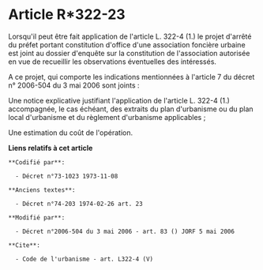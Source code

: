 # Article R*322-23

Lorsqu'il peut être fait application de l'article L. 322-4 (1.) le projet d'arrêté du préfet portant constitution d'office
d'une association foncière urbaine est joint au dossier d'enquête sur la constitution de l'association autorisée en vue de
recueillir les observations éventuelles des intéressés. 

A ce projet, qui comporte les indications mentionnées à l'article 7 du décret n° 2006-504 du 3 mai 2006 sont joints : 

Une notice explicative justifiant l'application de l'article L. 322-4 (1.) accompagnée, le cas échéant, des extraits du plan
d'urbanisme ou du plan local d'urbanisme et du règlement d'urbanisme applicables ; 

Une estimation du coût de l'opération.

**Liens relatifs à cet article**

	**Codifié par**:

	  - Décret n°73-1023 1973-11-08

	**Anciens textes**:

	  - Décret n°74-203 1974-02-26 art. 23

	**Modifié par**:

	  - Décret n°2006-504 du 3 mai 2006 - art. 83 () JORF 5 mai 2006

	**Cite**:

	  - Code de l'urbanisme - art. L322-4 (V)
